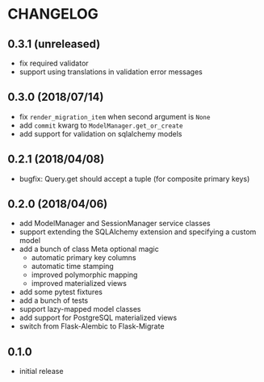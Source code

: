 # CHANGELOG

## 0.3.1 (unreleased)

* fix required validator
* support using translations in validation error messages

## 0.3.0 (2018/07/14)

* fix `render_migration_item` when second argument is `None`
* add `commit` kwarg to `ModelManager.get_or_create`
* add support for validation on sqlalchemy models

## 0.2.1 (2018/04/08)

* bugfix: Query.get should accept a tuple (for composite primary keys)

## 0.2.0 (2018/04/06)

* add ModelManager and SessionManager service classes
* support extending the SQLAlchemy extension and specifying a custom model
* add a bunch of class Meta optional magic
    * automatic primary key columns
    * automatic time stamping
    * improved polymorphic mapping
    * improved materialized views
* add some pytest fixtures
* add a bunch of tests
* support lazy-mapped model classes
* add support for PostgreSQL materialized views
* switch from Flask-Alembic to Flask-Migrate

## 0.1.0

* initial release
